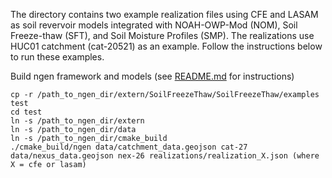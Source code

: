 The directory contains two example realization files using CFE and LASAM as soil revervoir models integrated with NOAH-OWP-Mod (NOM), 
Soil Freeze-thaw (SFT), and Soil Moisture Profiles (SMP). The realizations use HUC01 catchment (cat-20521) as an example. Follow the instructions
below to run these examples.

Build ngen framework and models (see [README.md](https://github.com/NOAA-OWP/SoilFreezeThaw/blob/master/README.md) for instructions)
```
cp -r /path_to_ngen_dir/extern/SoilFreezeThaw/SoilFreezeThaw/examples test
cd test
ln -s /path_to_ngen_dir/extern
ln -s /path_to_ngen_dir/data
ln -s /path_to_ngen_dir/cmake_build
./cmake_build/ngen data/catchment_data.geojson cat-27 data/nexus_data.geojson nex-26 realizations/realization_X.json (where X = cfe or lasam)
```
